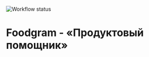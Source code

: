 ![Workflow status](https://github.com/Eugene-Maslov/foodgram-project-react/actions/workflows/foodgram_workflow.yml/badge.svg)

# Foodgram - «Продуктовый помощник»
